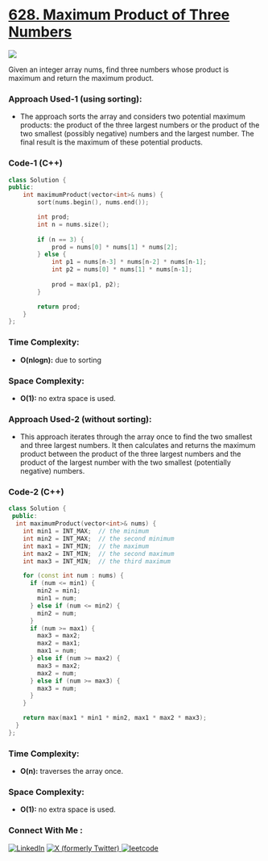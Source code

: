 # [628. Maximum Product of Three Numbers](https://leetcode.com/problems/maximum-product-of-three-numbers/)

![](https://badgen.net/badge/Level/Easy/green)

Given an integer array nums, find three numbers whose product is maximum and return the maximum product.

### Approach Used-1 (using sorting):

-   The approach sorts the array and considers two potential maximum products: the product of the three largest numbers or the product of the two smallest (possibly negative) numbers and the largest number. The final result is the maximum of these potential products.

### Code-1 (C++)

```cpp
class Solution {
public:
    int maximumProduct(vector<int>& nums) {
        sort(nums.begin(), nums.end());

        int prod;
        int n = nums.size();
        
        if (n == 3) {
            prod = nums[0] * nums[1] * nums[2];
        } else {
            int p1 = nums[n-3] * nums[n-2] * nums[n-1];
            int p2 = nums[0] * nums[1] * nums[n-1];
            
            prod = max(p1, p2);
        }

        return prod;
    }
};
```

### Time Complexity:
- **O(nlogn):** due to sorting

### Space Complexity:
- **O(1):** no extra space is used.

### Approach Used-2 (without sorting):

-   This approach iterates through the array once to find the two smallest and three largest numbers. It then calculates and returns the maximum product between the product of the three largest numbers and the product of the largest number with the two smallest (potentially negative) numbers.

### Code-2 (C++)

```cpp
class Solution {
 public:
  int maximumProduct(vector<int>& nums) {
    int min1 = INT_MAX;  // the minimum
    int min2 = INT_MAX;  // the second minimum
    int max1 = INT_MIN;  // the maximum
    int max2 = INT_MIN;  // the second maximum
    int max3 = INT_MIN;  // the third maximum

    for (const int num : nums) {
      if (num <= min1) {
        min2 = min1;
        min1 = num;
      } else if (num <= min2) {
        min2 = num;
      }
      if (num >= max1) {
        max3 = max2;
        max2 = max1;
        max1 = num;
      } else if (num >= max2) {
        max3 = max2;
        max2 = num;
      } else if (num >= max3) {
        max3 = num;
      }
    }

    return max(max1 * min1 * min2, max1 * max2 * max3);
  }
};
```

### Time Complexity:
- **O(n):** traverses the array once.

### Space Complexity:
- **O(1):** no extra space is used.

### Connect With Me : 

<a href="https://www.linkedin.com/in/shivam-ray-b4306524a/" target="_blank"><img src="https://img.shields.io/badge/LinkedIn-0077B5?style=for-the-badge&logo=linkedin&logoColor=white" alt="LinkedIn"></a>
<a href="https://x.com/rai_shivam11/" target="_blank"><img src="https://img.shields.io/badge/Twitter-1DA1F2?style=for-the-badge&logo=twitter&logoColor=white" alt="X (formerly Twitter)">
</a>
<a href="https://leetcode.com/u/shrunited0702/" target="_blank"><img src="https://img.shields.io/badge/LeetCode-000000?style=for-the-badge&logo=LeetCode&logoColor=#d16c06" alt="leetcode">
</a>